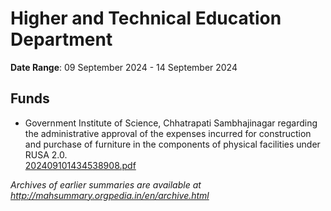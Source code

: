# Higher and Technical Education Department

**Date Range**: 09 September 2024 - 14 September 2024


## Funds
- Government Institute of Science, Chhatrapati Sambhajinagar regarding the administrative approval of the expenses incurred for construction and purchase of furniture in the components of physical facilities under RUSA 2.0.\
  [202409101434538908.pdf](https://gr.maharashtra.gov.in/Site/Upload/Government%20Resolutions/English/202409101434538908.pdf)


*Archives of earlier summaries are available at http://mahsummary.orgpedia.in/en/archive.html*